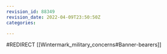 ```yaml
---
revision_id: 88349
revision_date: 2022-04-09T23:50:50Z
categories:

---
```


#REDIRECT [[Wintermark_military_concerns#Banner-bearers]]